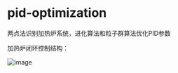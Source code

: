 # pid-optimization
两点法识别加热炉系统，进化算法和粒子群算法优化PID参数

加热炉闭环控制结构：

![image](https://github.com/user-attachments/assets/c3fc0f5b-2701-4abb-88d7-765e2ecdd96d)

